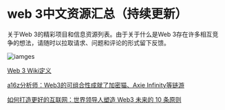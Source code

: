 # web 3中文资源汇总（持续更新）
关于Web 3的精彩项目和信息资源列表。由于关于什么是Web 3存在许多相互竞争的想法，请随时以拉取请求、问题和评论的形式留下反馈。

![iamges](https://github.com/web3-crypto-lab/web3/blob/main/docs/img/web3.jpeg)

[Web 3 Wiki定义](https://en.wikipedia.org/wiki/Web3)

[a16z分析师：Web3的可组合性成就了加密猫、Axie Infinity等链游](https://www.jinse.com/blockchain/1177567.html)

[如何打造更好的互联网：世界领导人塑造 Web3 未来的 10 条原则](https://a16z.com/2022/01/07/how-to-build-a-better-internet-10-principles-for-world-leaders-shaping-the-future-of-web3/)
